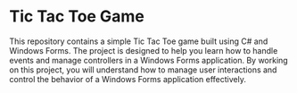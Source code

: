# Tic Tac Toe Game
 This repository contains a simple Tic Tac Toe game built using C# and Windows Forms. The project is designed to help you learn how to handle events and manage controllers in a Windows Forms application. By working on this project, you will understand how to manage user interactions and control the behavior of a Windows Forms application effectively.

